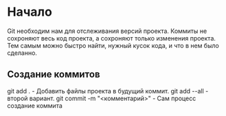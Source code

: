 # Начало
Git необходим нам для отслеживания версий проекта.
Коммиты не сохроняют весь код проекта, а сохроняют только изменения проекта. Тем самым можно быстро найти, нужный кусок кода, и что в нем было сделанно.
## Создание коммитов
git add . - Добавить файлы проекта в будущий коммит.
git add --all - второй вариант.
git commit -m "<комментарий>" - Сам процесс создание коммита